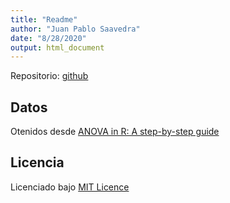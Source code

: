 ```yaml
---
title: "Readme"
author: "Juan Pablo Saavedra"
date: "8/28/2020"
output: html_document
---
```


Repositorio: [github](jpsaavedraguerin/metodos-cuantitativos)

## Datos

Otenidos desde [ANOVA in R: A step-by-step guide](https://www.scribbr.com/statistics/anova-in-r/)

## Licencia

Licenciado bajo [MIT Licence](LICENCE)